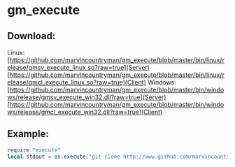 gm_execute
===========

Download:
-----------
Linux:
	[https://github.com/marvincountryman/gm_execute/blob/master/bin/linux/release/gmsv_execute_linux.so?raw=true](Server)
	[https://github.com/marvincountryman/gm_execute/blob/master/bin/linux/release/gmcl_execute_linux.so?raw=true](Client)
Windows:
	[https://github.com/marvincountryman/gm_execute/blob/master/bin/windows/release/gmsv_execute_win32.dll?raw=true](Server) 
	[https://github.com/marvincountryman/gm_execute/blob/master/bin/windows/release/gmcl_execute_win32.dll?raw=true](Client)

Example:
-----------
```lua
require "execute"
local stdout = os.execute("git clone http://www.github.com/marvincountryman/gm_execute.git")
```